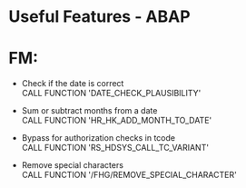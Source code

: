 # Useful Features - ABAP

# FM:

* Check if the date is correct \
 CALL FUNCTION 'DATE_CHECK_PLAUSIBILITY' 
 
* Sum or subtract months from a date \
 CALL FUNCTION 'HR_HK_ADD_MONTH_TO_DATE'
 
* Bypass for authorization checks in tcode \
 CALL FUNCTION 'RS_HDSYS_CALL_TC_VARIANT' 
 
* Remove special characters \
 CALL FUNCTION '/FHG/REMOVE_SPECIAL_CHARACTER' 

 
